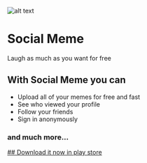 ![alt text](https://firebasestorage.googleapis.com/v0/b/social-meme-c0164.appspot.com/o/app_logo.png?alt=media&token=5108e999-7ccb-44e5-b41e-79a482754294=250x250)
# Social Meme
Laugh as much as you want for free

## With Social Meme you can

- Upload all of your memes for free and fast
- See who viewed your profile
- Follow your friends
- Sign in anonymously

### and much more...

[## Download it now in play store](https://play.google.com/store/apps/details?id=com.george.socialmeme)
